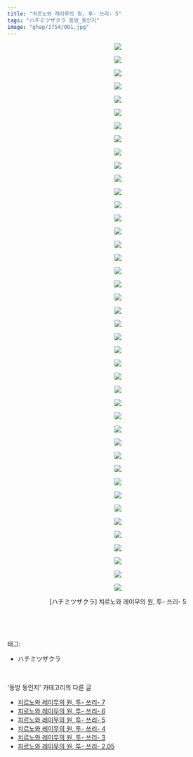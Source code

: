 ```yaml
---
title: "치르노와 레이무의 원, 투- 쓰리- 5"
tags: "ハチミツザクラ 동방_동인지"
image: "ghap/1754/001.jpg"
---
```

<div class="article">
<p style="text-align: center; clear: none; float: none;"><img src="{{ site.nasurl }}/ghap/1754/001.jpg"/></p>
<p style="text-align: center; clear: none; float: none;"><img src="{{ site.nasurl }}/ghap/1754/002.jpg"/></p>
<p style="text-align: center; clear: none; float: none;"><img src="{{ site.nasurl }}/ghap/1754/003.jpg"/></p>
<p style="text-align: center; clear: none; float: none;"><img src="{{ site.nasurl }}/ghap/1754/004.jpg"/></p>
<p style="text-align: center; clear: none; float: none;"><img src="{{ site.nasurl }}/ghap/1754/005.jpg"/></p>
<p style="text-align: center; clear: none; float: none;"><img src="{{ site.nasurl }}/ghap/1754/006.jpg"/></p>
<p style="text-align: center; clear: none; float: none;"><img src="{{ site.nasurl }}/ghap/1754/007.jpg"/></p>
<p style="text-align: center; clear: none; float: none;"><img src="{{ site.nasurl }}/ghap/1754/008.jpg"/></p>
<p style="text-align: center; clear: none; float: none;"><img src="{{ site.nasurl }}/ghap/1754/009.jpg"/></p>
<p style="text-align: center; clear: none; float: none;"><img src="{{ site.nasurl }}/ghap/1754/010.jpg"/></p>
<p style="text-align: center; clear: none; float: none;"><img src="{{ site.nasurl }}/ghap/1754/011.jpg"/></p>
<p style="text-align: center; clear: none; float: none;"><img src="{{ site.nasurl }}/ghap/1754/012.jpg"/></p>
<p style="text-align: center; clear: none; float: none;"><img src="{{ site.nasurl }}/ghap/1754/013.jpg"/></p>
<p style="text-align: center; clear: none; float: none;"><img src="{{ site.nasurl }}/ghap/1754/014.jpg"/></p>
<p style="text-align: center; clear: none; float: none;"><img src="{{ site.nasurl }}/ghap/1754/015.jpg"/></p>
<p style="text-align: center; clear: none; float: none;"><img src="{{ site.nasurl }}/ghap/1754/016.jpg"/></p>
<p style="text-align: center; clear: none; float: none;"><img src="{{ site.nasurl }}/ghap/1754/017.jpg"/></p>
<p style="text-align: center; clear: none; float: none;"><img src="{{ site.nasurl }}/ghap/1754/018.jpg"/></p>
<p style="text-align: center; clear: none; float: none;"><img src="{{ site.nasurl }}/ghap/1754/019.jpg"/></p>
<p style="text-align: center; clear: none; float: none;"><img src="{{ site.nasurl }}/ghap/1754/020.jpg"/></p>
<p style="text-align: center; clear: none; float: none;"><img src="{{ site.nasurl }}/ghap/1754/021.jpg"/></p>
<p style="text-align: center; clear: none; float: none;"><img src="{{ site.nasurl }}/ghap/1754/022.jpg"/></p>
<p style="text-align: center; clear: none; float: none;"><img src="{{ site.nasurl }}/ghap/1754/023.jpg"/></p>
<p style="text-align: center; clear: none; float: none;"><img src="{{ site.nasurl }}/ghap/1754/024.jpg"/></p>
<p style="text-align: center; clear: none; float: none;"><img src="{{ site.nasurl }}/ghap/1754/025.jpg"/></p>
<p style="text-align: center; clear: none; float: none;"><img src="{{ site.nasurl }}/ghap/1754/026.jpg"/></p>
<p style="text-align: center; clear: none; float: none;"><img src="{{ site.nasurl }}/ghap/1754/027.jpg"/></p>
<p style="text-align: center; clear: none; float: none;"><img src="{{ site.nasurl }}/ghap/1754/028.jpg"/></p>
<p style="text-align: center; clear: none; float: none;"><img src="{{ site.nasurl }}/ghap/1754/029.jpg"/></p>
<p style="text-align: center; clear: none; float: none;"><img src="{{ site.nasurl }}/ghap/1754/030.jpg"/></p>
<p style="text-align: center; clear: none; float: none;"><img src="{{ site.nasurl }}/ghap/1754/031.jpg"/></p>
<p style="text-align: center; clear: none; float: none;"><img src="{{ site.nasurl }}/ghap/1754/032.jpg"/></p>
<p style="text-align: center; clear: none; float: none;"><img src="{{ site.nasurl }}/ghap/1754/033.jpg"/></p>
<p style="text-align: center; clear: none; float: none;"><img src="{{ site.nasurl }}/ghap/1754/034.jpg"/></p>
<p style="text-align: center; clear: none; float: none;"><img src="{{ site.nasurl }}/ghap/1754/035.jpg"/></p>
<p style="text-align: center; clear: none; float: none;"><img src="{{ site.nasurl }}/ghap/1754/036.jpg"/></p>
<p style="text-align: center; clear: none; float: none;"><img src="{{ site.nasurl }}/ghap/1754/037.jpg"/></p>
<p style="text-align: center; clear: none; float: none;"><img src="{{ site.nasurl }}/ghap/1754/038.jpg"/></p>
<p style="text-align: center; clear: none; float: none;"><img src="{{ site.nasurl }}/ghap/1754/039.jpg"/></p>
<p style="text-align: center; clear: none; float: none;"><img src="{{ site.nasurl }}/ghap/1754/040.jpg"/></p>
<p style="text-align: center; clear: none; float: none;"><img src="{{ site.nasurl }}/ghap/1754/041.jpg"/></p>
<p style="text-align: center; clear: none; float: none;"><img src="{{ site.nasurl }}/ghap/1754/042.jpg"/></p>
<p style="text-align: center; clear: none; float: none;">[ハチミツザクラ] 치르노와 레이무의 원, 투- 쓰리- 5</p>
<p><br/></p>
</div><br/>
<div class="tagTrail">
<p>태그: </p>
<ul>
<li>ハチミツザクラ</li>
</ul>
</div><br/>
<div class="another">
<p>'동방 동인지' 카테고리의 다른 글</p>
<ul>
<li><a href="/2016-08-21-ghap_1756">치르노와 레이무의 원, 투- 쓰리- 7</a></li>
<li><a href="/2016-08-21-ghap_1755">치르노와 레이무의 원, 투- 쓰리- 6</a></li>
<li><a href="/2016-08-21-ghap_1754">치르노와 레이무의 원, 투- 쓰리- 5</a></li>
<li><a href="/2016-08-21-ghap_1753">치르노와 레이무의 원, 투- 쓰리- 4</a></li>
<li><a href="/2016-08-21-ghap_1752">치르노와 레이무의 원, 투- 쓰리- 3</a></li>
<li><a href="/2016-08-21-ghap_1751">치르노와 레이무의 원, 투- 쓰리- 2.05</a></li>
</ul>
</div><br/>
<div class="cb_module cb_fluid">
<div class="cb_wrt cb_profile">
</div><!-- commentList close -->
</div><br/>
